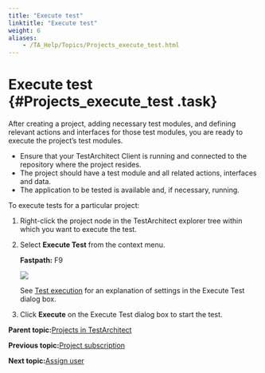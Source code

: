 ```yaml
--- 
title: "Execute test"
linktitle: "Execute test"
weight: 6
aliases: 
    - /TA_Help/Topics/Projects_execute_test.html
---
```

# Execute test {#Projects_execute_test .task}

After creating a project, adding necessary test modules, and defining relevant actions and interfaces for those test modules, you are ready to execute the project’s test modules.

-   Ensure that your TestArchitect Client is running and connected to the repository where the project resides.
-   The project should have a test module and all related actions, interfaces and data.
-   The application to be tested is available and, if necessary, running.

To execute tests for a particular project:

1.  Right-click the project node in the TestArchitect explorer tree within which you want to execute the test.

2.  Select **Execute Test** from the context menu.

    **Fastpath:** F9

    ![](../Images/Projects_execute_test.png)

    See [Test execution](Test_exec_test_execution.html) for an explanation of settings in the Execute Test dialog box.

3.  Click **Execute** on the Execute Test dialog box to start the test.


**Parent topic:**[Projects in TestArchitect](../../TA_Help/Topics/Projects_def.html)

**Previous topic:**[Project subscription](../../TA_Help/Topics/Project_subscription.html)

**Next topic:**[Assign user](../../TA_Help/Topics/Projects_assign_user.html)

